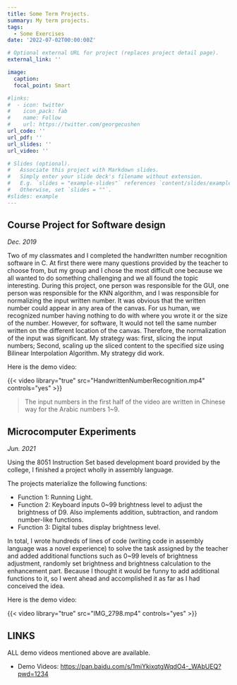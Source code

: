```yaml
---
title: Some Term Projects.
summary: My term projects.
tags:
  - Some Exercises
date: '2022-07-02T00:00:00Z'

# Optional external URL for project (replaces project detail page).
external_link: ''

image:
  caption: 
  focal_point: Smart

#links:
#  - icon: twitter
#    icon_pack: fab
#    name: Follow
#    url: https://twitter.com/georgecushen
url_code: ''
url_pdf: ''
url_slides: ''
url_video: ''

# Slides (optional).
#   Associate this project with Markdown slides.
#   Simply enter your slide deck's filename without extension.
#   E.g. `slides = "example-slides"` references `content/slides/example-slides.md`.
#   Otherwise, set `slides = ""`.
#slides: example
---
```

## Course Project for Software design

*Dec. 2019*

Two of my classmates and I completed the handwritten number recognition software in C. At first there were many questions provided by the teacher to choose from, but my group and I chose the most difficult one because we all wanted to do something challenging and we all found the topic interesting. During this project, one person was responsible for the GUI, one person was responsible for the KNN algorithm, and I was responsible for normalizing the input written number. It was obvious that the written number could  appear in any area of the canvas. For us human, we recognized number having nothing to do with where you wrote it or the size of the number. However, for software, It would not tell the same number written on the different location of the canvas. Therefore, the normalization of the input was significant. My strategy was: first, slicing the input numbers; Second, scaling up the sliced content to the specified size using Bilinear Interpolation Algorithm. My strategy did work.

Here is the demo video: 

{{< video library="true" src="HandwrittenNumberRecognition.mp4" controls="yes" >}}

> The input numbers in the first half of the video are written in Chinese way for the Arabic numbers 1~9.

## Microcomputer Experiments

*Jun. 2021*

Using the 8051 Instruction Set based development board provided by the college, I finished a project wholly in assembly language.

The projects materialize the following functions: 

- Function 1: Running Light.
- Function 2: Keyboard inputs 0~99 brightness level to adjust the brightness of D9. Also implements addition, subtraction, and random number-like functions.
- Function 3: Digital tubes display brightness level.

In total, I wrote hundreds of lines of code (writing code in assembly language was a novel experience) to solve the task assigned by the teacher and added additional functions such as 0~99 levels of brightness adjustment, randomly set brightness and brightness calculation to the enhancement part. Because I thought it would be funny to add additional functions to it, so I went ahead and accomplished it as far as I had conceived the idea.

Here is the demo video: 

{{< video library="true" src="IMG_2798.mp4" controls="yes" >}}

## LINKS

ALL demo videos mentioned above are available.

- Demo Videos: https://pan.baidu.com/s/1miYkixqtgWqdO4-_WAbUEQ?pwd=1234 

